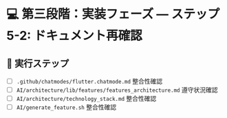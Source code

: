 # 💻 第三段階：実装フェーズ — ステップ5-2: ドキュメント再確認

## 📝 実行ステップ
- [ ] `.github/chatmodes/flutter.chatmode.md` 整合性確認
- [ ] `AI/architecture/lib/features/features_architecture.md` 遵守状況確認
- [ ] `AI/architecture/technology_stack.md` 整合性確認
- [ ] `AI/generate_feature.sh` 整合性確認